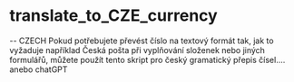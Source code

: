 # translate_to_CZE_currency
-- CZECH
Pokud potřebujete převést číslo na textový formát tak, jak to vyžaduje například Česká pošta při vyplňování složenek nebo jiných formulářů, můžete použít tento skript pro český gramatický přepis čísel.... anebo chatGPT